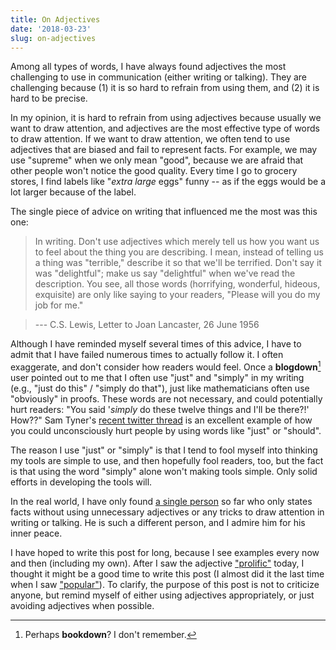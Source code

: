 ```yaml
---
title: On Adjectives
date: '2018-03-23'
slug: on-adjectives
---
```


Among all types of words, I have always found adjectives the most challenging to use in communication (either writing or talking). They are challenging because (1) it is so hard to refrain from using them, and (2) it is hard to be precise.

In my opinion, it is hard to refrain from using adjectives because usually we want to draw attention, and adjectives are the most effective type of words to draw attention. If we want to draw attention, we often tend to use adjectives that are biased and fail to represent facts. For example, we may use "supreme" when we only mean "good", because we are afraid that other people won't notice the good quality. Every time I go to grocery stores, I find labels like "_extra large_ eggs" funny -- as if the eggs would be a lot larger because of the label.

The single piece of advice on writing that influenced me the most was this one:

> In writing. Don't use adjectives which merely tell us how you want us to feel about the thing you are describing. I mean, instead of telling us a thing was "terrible," describe it so that we'll be terrified. Don't say it was "delightful"; make us say "delightful" when we've read the description. You see, all those words (horrifying, wonderful, hideous, exquisite) are only like saying to your readers, "Please will you do my job for me."

> ---  C.S. Lewis, Letter to Joan Lancaster, 26 June 1956

Although I have reminded myself several times of this advice, I have to admit that I have failed numerous times to actually follow it. I often exaggerate, and don't consider how readers would feel. Once a **blogdown**[^1] user pointed out to me that I often use "just" and "simply" in my writing (e.g., "just do this" / "simply do that"), just like mathematicians often use "obviously" in proofs. These words are not necessary, and could potentially hurt readers: "You said '_simply_ do these twelve things and I'll be there?!' How??" Sam Tyner's [recent twitter thread](https://twitter.com/sctyner/status/978821060220121088) is an excellent example of how you could unconsciously hurt people by using words like "just" or "should".

The reason I use "just" or "simply" is that I tend to fool myself into thinking my tools are simple to use, and then hopefully fool readers, too, but the fact is that using the word "simply" alone won't making tools simple. Only solid efforts in developing the tools will.

In the real world, I have only found [a single person](https://twitter.com/CMastication/status/959856196369793024) so far who only states facts without using unnecessary adjectives or any tricks to draw attention in writing or talking. He is such a different person, and I admire him for his inner peace.

I have hoped to write this post for long, because I see examples every now and then (including my own). After I saw the adjective ["prolific"](http://blog.revolutionanalytics.com/2018/03/the-most-prolific-package-maintainers-on-cran.html) today, I thought it might be a good time to write this post (I almost did it the last time when I saw ["popular"](http://blog.revolutionanalytics.com/2016/11/most-popular-r-packages.html)). To clarify, the purpose of this post is not to criticize anyone, but remind myself of either using adjectives appropriately, or just avoiding adjectives when possible.

[^1]: Perhaps **bookdown**? I don't remember.
